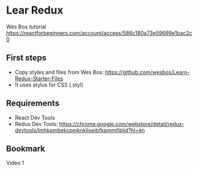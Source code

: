 # Lear Redux
Wes Bos tutorial
https://reactforbeginners.com/account/access/586c180a73e59699e1bac2c0

## First steps
* Copy styles and files from Wes Bos: https://github.com/wesbos/Learn-Redux-Starter-Files
* It uses stylus for CSS (.styl)

## Requirements
* React Dev Tools
* Redux Dev Tools: https://chrome.google.com/webstore/detail/redux-devtools/lmhkpmbekcpmknklioeibfkpmmfibljd?hl=en


## Bookmark
Video 1